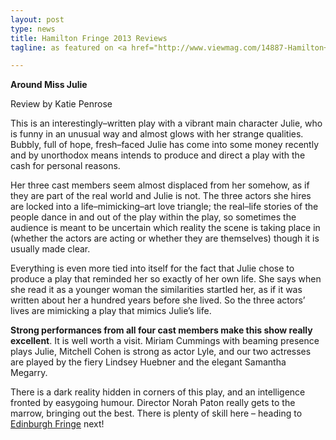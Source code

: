 ```yaml
---
layout: post
type: news
title: Hamilton Fringe 2013 Reviews
tagline: as featured on <a href="http://www.viewmag.com/14887-Hamilton+Fringe+2013+Reviews.htm">View Magazine Online</a>

---
```

**Around Miss Julie**

Review by Katie Penrose

This is an interestingly–written play with a vibrant main character Julie, who is funny in an unusual way and almost glows with her strange qualities. Bubbly, full of hope, fresh–faced Julie has come into some money recently and by unorthodox means intends to produce and direct a play with the cash for personal reasons.

Her three cast members seem almost displaced from her somehow, as if they are part of the real world and Julie is not. The three actors she hires are locked into a life–mimicking–art love triangle; the real–life stories of the people dance in and out of the play within the play, so sometimes the audience is meant to be uncertain which reality the scene is taking place in (whether the actors are acting or whether they are themselves) though it is usually made clear.

Everything is even more tied into itself for the fact that Julie chose to produce a play that reminded her so exactly of her own life. She says when she read it as a younger woman the similarities startled her, as if it was written about her a hundred years before she lived. So the three actors’ lives are mimicking a play that mimics Julie’s life.

**Strong performances from all four cast members make this show really excellent**. It is well worth a visit. Miriam Cummings with beaming presence plays Julie, Mitchell Cohen is strong as actor Lyle, and our two actresses are played by the fiery Lindsey Huebner and the elegant Samantha Megarry. 

There is a dark reality hidden in corners of this play, and an intelligence fronted by easygoing humour. Director Norah Paton really gets to the marrow, bringing out the best. There is plenty of skill here – heading to [Edinburgh Fringe](https://www.edfringe.com/whats-on/theatre/around-miss-julie) next!